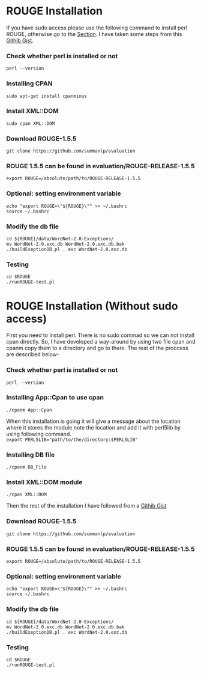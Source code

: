 # ROUGE Installation 
If you have sudo access please use the following command to install perl ROUGE, otherwise go to the [Section](#rouge-installation-without-sudo-access). I have taken some steps from this [Githib Gist](https://gist.github.com/Tbabm/65b5d8a3adb9845d55ce27143913e3b2).

### Check whether perl is installed or not
`perl --version`

### Installing CPAN
`sudo apt-get install cpanminus`

### Install XML::DOM
`sudo cpan XML::DOM`

### Download ROUGE-1.5.5
`git clone https://github.com/summanlp/evaluation`

### ROUGE 1.5.5 can be found in evaluation/ROUGE-RELEASE-1.5.5
`export ROUGE=/absolute/path/to/ROUGE-RELEASE-1.5.5`

### Optional: setting environment variable
`echo "export ROUGE=\"${ROUGE}\"" >> ~/.bashrc` <br>
`source ~/.bashrc`

### Modify the db file
`cd ${ROUGE}/data/WordNet-2.0-Exceptions/`<br>
`mv WordNet-2.0.exc.db WordNet-2.0.exc.db.bak`<br>
`./buildExeptionDB.pl . exc WordNet-2.0.exc.db`<br>

### Testing
`cd $ROUGE`<br>
`./runROUGE-test.pl`

# ROUGE Installation (Without sudo access)
First you need to install perl. There is no sudo commad so we can not install cpan directly. So, I have developed a way-around by using two file cpan and cpanm copy them to a directory and go to there. The rest of the proccess are described below-

### Check whether perl is installed or not
`perl --version`

### Installing App::Cpan to use cpan
`./cpanm App::Cpan`

When this installation is going it will give a message about the location where it stores the module note the location and add it with perl5lib
by using following command.<br>
`export PERL5LIB="path/to/the/directory:$PERL5LIB"`

### Installing DB file
`./cpanm DB_File`

### Install XML::DOM module
`./cpan XML::DOM`

Then the rest of the installation I have followed from a [Githib Gist](https://gist.github.com/Tbabm/65b5d8a3adb9845d55ce27143913e3b2)

### Download ROUGE-1.5.5
`git clone https://github.com/summanlp/evaluation`

### ROUGE 1.5.5 can be found in evaluation/ROUGE-RELEASE-1.5.5
`export ROUGE=/absolute/path/to/ROUGE-RELEASE-1.5.5`

### Optional: setting environment variable
`echo "export ROUGE=\"${ROUGE}\"" >> ~/.bashrc` <br>
`source ~/.bashrc`

### Modify the db file
`cd ${ROUGE}/data/WordNet-2.0-Exceptions/`<br>
`mv WordNet-2.0.exc.db WordNet-2.0.exc.db.bak`<br>
`./buildExeptionDB.pl . exc WordNet-2.0.exc.db`<br>

### Testing
`cd $ROUGE`<br>
`./runROUGE-test.pl`


